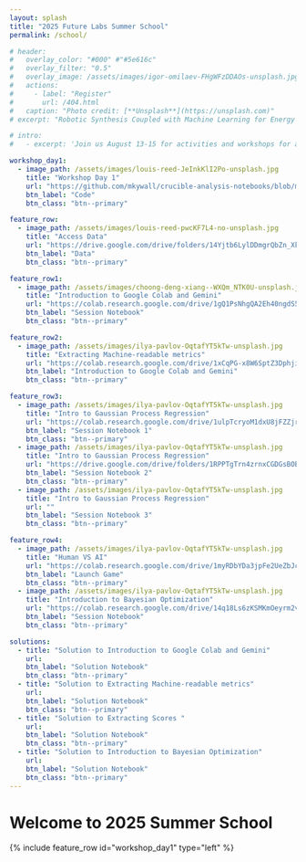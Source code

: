 ```yaml
---
layout: splash
title: "2025 Future Labs Summer School"
permalink: /school/

# header:
#   overlay_color: "#000" #"#5e616c"
#   overlay_filter: "0.5"
#   overlay_image: /assets/images/igor-omilaev-FHgWFzDDAOs-unsplash.jpg
#   actions:
#     - label: "Register"
#       url: /404.html
#   caption: "Photo credit: [**Unsplash**](https://unsplash.com)"
# excerpt: "Robotic Synthesis Coupled with Machine Learning for Energy Materials."

# intro: 
#   - excerpt: 'Join us August 13-15 for activities and workshops for applying Machine Learning to Material Science'

workshop_day1:
  - image_path: /assets/images/louis-reed-JeInkKlI2Po-unsplash.jpg
    title: "Workshop Day 1"
    url: "https://github.com/mkywall/crucible-analysis-notebooks/blob/main/general/summer_school_data_tutorial_updated.ipynb"
    btn_label: "Code"
    btn_class: "btn--primary"

feature_row:
  - image_path: /assets/images/louis-reed-pwcKF7L4-no-unsplash.jpg
    title: "Access Data"
    url: "https://drive.google.com/drive/folders/14Yjtb6LylDDmgrQbZn_Xk6BaclhLDksO?usp=drive_link"
    btn_label: "Data"
    btn_class: "btn--primary"

feature_row1:
  - image_path: /assets/images/choong-deng-xiang--WXQm_NTK0U-unsplash.jpg
    title: "Introduction to Google Colab and Gemini"
    url: "https://colab.research.google.com/drive/1gQ1PsNhgQA2Eh40ngdS5YW-N4_fsWZB3"
    btn_label: "Session Notebook"
    btn_class: "btn--primary"

feature_row2:
  - image_path: /assets/images/ilya-pavlov-OqtafYT5kTw-unsplash.jpg
    title: "Extracting Machine-readable metrics"
    url: "https://colab.research.google.com/drive/1xCqPG-x8W6SptZ3DphjisZchx-yJ6gNo"
    btn_label: "Introduction to Google Colab and Gemini"
    btn_class: "btn--primary"

feature_row3:
  - image_path: /assets/images/ilya-pavlov-OqtafYT5kTw-unsplash.jpg
    title: "Intro to Gaussian Process Regression"
    url: "https://colab.research.google.com/drive/1ulpTcryoM1dxU8jFZZjrk47oML5qucFd"
    btn_label: "Session Notebook 1"
    btn_class: "btn--primary"
  - image_path: /assets/images/ilya-pavlov-OqtafYT5kTw-unsplash.jpg
    title: "Intro to Gaussian Process Regression"
    url: "https://drive.google.com/drive/folders/1RPPTgTrn4zrnxCGDGsBOB74UJmDJtPrD"
    btn_label: "Session Notebook 2"
    btn_class: "btn--primary"
  - image_path: /assets/images/ilya-pavlov-OqtafYT5kTw-unsplash.jpg
    title: "Intro to Gaussian Process Regression"
    url: ""
    btn_label: "Session Notebook 3"
    btn_class: "btn--primary"

feature_row4:
  - image_path: /assets/images/ilya-pavlov-OqtafYT5kTw-unsplash.jpg
    title: "Human VS AI"
    url: "https://colab.research.google.com/drive/1myRDbYDa3jpFe2UeZbJcL53v7RrE8E5I"
    btn_label: "Launch Game"
    btn_class: "btn--primary"
  - image_path: /assets/images/ilya-pavlov-OqtafYT5kTw-unsplash.jpg
    title: "Introduction to Bayesian Optimization"
    url: "https://colab.research.google.com/drive/14q18Ls6zKSMKmOeyrm2vBpROWCa_WELf"
    btn_label: "Session Notebook"
    btn_class: "btn--primary"

solutions:
  - title: "Solution to Introduction to Google Colab and Gemini"
    url: 
    btn_label: "Solution Notebook"
    btn_class: "btn--primary"
  - title: "Solution to Extracting Machine-readable metrics"
    url: 
    btn_label: "Solution Notebook"
    btn_class: "btn--primary"
  - title: "Solution to Extracting Scores "
    url: 
    btn_label: "Solution Notebook"
    btn_class: "btn--primary"
  - title: "Solution to Introduction to Bayesian Optimization"
    url: 
    btn_label: "Solution Notebook"
    btn_class: "btn--primary"
---
```

# Welcome to 2025 Summer School
<!-- Workshop Day 1-->
{% include feature_row id="workshop_day1" type="left" %} 

<!-- Data -->
<!-- {% include feature_row id="intro" type="left" %}  -->

<!-- Introduction to Colab -->
<!-- {% include feature_row id="feature_row" type="left" %}  -->

<!-- Extracting ML readable  -->
<!-- {% include feature_row id="feature_row1" type="left" %}  -->

<!-- Intro to Gaussian -->
<!-- {% include feature_row id = "feature_row2" type = "left"%} -->

<!-- Intro to BO -->
<!-- {% include feature_row id = "feature_row3" type='left' %} -->

<!-- Introduction to BO -->
<!-- {% include feature_row id = "feature_row4" type='left' %} -->

<!-- {% include feature_row id="feature_row4" type="center" %} One of the placeholders can be reading materials (not sure how to call it) but it can provide links to Shijing/my papers;-->


<!-- 
another placeholder can be info about preparing for the summer school/ good to know. here we will add safety information, min. PPE
another placeholder can be data that we generate during the summer school and openly share through the website
another placeholder can be codes that we share as part of the summer school -->

<!-- 
{% include feature_row id="feature_row2" type="left" %}

{% include feature_row id="feature_row3" type="right" %} -->

